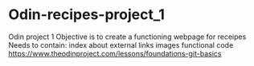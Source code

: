 # Odin-recipes-project_1
Odin project 1
Objective is to create a functioning webpage for receipes
Needs to contain:
    index
    about
    external links
    images
    functional code
    <https://www.theodinproject.com/lessons/foundations-git-basics>
